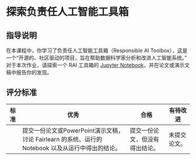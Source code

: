 # 探索负责任人工智能工具箱

## 指导说明

在本课程中，你学习了负责任人工智能工具箱（Responsible AI Toolbox），这是一个“开源的、社区驱动的项目，旨在帮助数据科学家分析和改进人工智能系统。” 对于本次作业，请探索一个 RAI 工具箱的 [Jupyter Notebook](https://github.com/microsoft/responsible-ai-toolbox/blob/main/notebooks/responsibleaidashboard/getting-started.ipynb)，并在论文或演示文稿中报告你的发现。

## 评分标准

| 标准 | 优秀                                                                                              | 合格                           | 有待改进     |
| ---- | ------------------------------------------------------------------------------------------------- | ------------------------------ | ------------ |
|      | 提交一份论文或PowerPoint演示文稿，讨论 Fairlearn 的系统、运行的 Notebook 以及从运行中得出的结论。 | 提交一份论文，但没有得出结论。 | 未提交论文。 |
